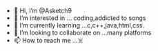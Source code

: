 - 👋 Hi, I’m @Asketch9
- 👀 I’m interested in ... coding,addicted to songs
- 🌱 I’m currently learning ...c,c++,java,html,css.
- 💞️ I’m looking to collaborate on ...many platforms
- 📫 How to reach me ...☠️

<!---
Asketch9/Asketch9 is a ✨ special ✨ repository because its `README.md` (this file) appears on your GitHub profile.
You can click the Preview link to take a look at your changes.
--->
